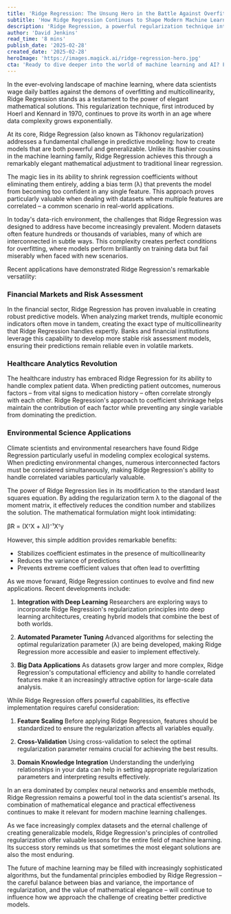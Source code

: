 ```yaml
---
title: 'Ridge Regression: The Unsung Hero in the Battle Against Overfitting'
subtitle: 'How Ridge Regression Continues to Shape Modern Machine Learning'
description: 'Ridge Regression, a powerful regularization technique introduced in 1970, continues to be vital in modern machine learning for combating overfitting and handling complex, correlated data. This article explores its applications in finance, healthcare, and environmental science, while examining recent developments and best practices in its implementation.'
author: 'David Jenkins'
read_time: '8 mins'
publish_date: '2025-02-28'
created_date: '2025-02-28'
heroImage: 'https://images.magick.ai/ridge-regression-hero.jpg'
cta: 'Ready to dive deeper into the world of machine learning and AI? Follow us on LinkedIn at MagickAI for more cutting-edge insights and discussions on transformative technologies that are shaping our future.'
---
```


In the ever-evolving landscape of machine learning, where data scientists wage daily battles against the demons of overfitting and multicollinearity, Ridge Regression stands as a testament to the power of elegant mathematical solutions. This regularization technique, first introduced by Hoerl and Kennard in 1970, continues to prove its worth in an age where data complexity grows exponentially.

At its core, Ridge Regression (also known as Tikhonov regularization) addresses a fundamental challenge in predictive modeling: how to create models that are both powerful and generalizable. Unlike its flashier cousins in the machine learning family, Ridge Regression achieves this through a remarkably elegant mathematical adjustment to traditional linear regression.

The magic lies in its ability to shrink regression coefficients without eliminating them entirely, adding a bias term (λ) that prevents the model from becoming too confident in any single feature. This approach proves particularly valuable when dealing with datasets where multiple features are correlated – a common scenario in real-world applications.

In today's data-rich environment, the challenges that Ridge Regression was designed to address have become increasingly prevalent. Modern datasets often feature hundreds or thousands of variables, many of which are interconnected in subtle ways. This complexity creates perfect conditions for overfitting, where models perform brilliantly on training data but fail miserably when faced with new scenarios.

Recent applications have demonstrated Ridge Regression's remarkable versatility:

### Financial Markets and Risk Assessment
In the financial sector, Ridge Regression has proven invaluable in creating robust predictive models. When analyzing market trends, multiple economic indicators often move in tandem, creating the exact type of multicollinearity that Ridge Regression handles expertly. Banks and financial institutions leverage this capability to develop more stable risk assessment models, ensuring their predictions remain reliable even in volatile markets.

### Healthcare Analytics Revolution
The healthcare industry has embraced Ridge Regression for its ability to handle complex patient data. When predicting patient outcomes, numerous factors – from vital signs to medication history – often correlate strongly with each other. Ridge Regression's approach to coefficient shrinkage helps maintain the contribution of each factor while preventing any single variable from dominating the prediction.

### Environmental Science Applications
Climate scientists and environmental researchers have found Ridge Regression particularly useful in modeling complex ecological systems. When predicting environmental changes, numerous interconnected factors must be considered simultaneously, making Ridge Regression's ability to handle correlated variables particularly valuable.

The power of Ridge Regression lies in its modification to the standard least squares equation. By adding the regularization term λ to the diagonal of the moment matrix, it effectively reduces the condition number and stabilizes the solution. The mathematical formulation might look intimidating:


β̂R = (XᵀX + λI)⁻¹Xᵀy


However, this simple addition provides remarkable benefits:
- Stabilizes coefficient estimates in the presence of multicollinearity
- Reduces the variance of predictions
- Prevents extreme coefficient values that often lead to overfitting

As we move forward, Ridge Regression continues to evolve and find new applications. Recent developments include:

1. **Integration with Deep Learning**
   Researchers are exploring ways to incorporate Ridge Regression's regularization principles into deep learning architectures, creating hybrid models that combine the best of both worlds.

2. **Automated Parameter Tuning**
   Advanced algorithms for selecting the optimal regularization parameter (λ) are being developed, making Ridge Regression more accessible and easier to implement effectively.

3. **Big Data Applications**
   As datasets grow larger and more complex, Ridge Regression's computational efficiency and ability to handle correlated features make it an increasingly attractive option for large-scale data analysis.

While Ridge Regression offers powerful capabilities, its effective implementation requires careful consideration:

1. **Feature Scaling**
   Before applying Ridge Regression, features should be standardized to ensure the regularization affects all variables equally.

2. **Cross-Validation**
   Using cross-validation to select the optimal regularization parameter remains crucial for achieving the best results.

3. **Domain Knowledge Integration**
   Understanding the underlying relationships in your data can help in setting appropriate regularization parameters and interpreting results effectively.

In an era dominated by complex neural networks and ensemble methods, Ridge Regression remains a powerful tool in the data scientist's arsenal. Its combination of mathematical elegance and practical effectiveness continues to make it relevant for modern machine learning challenges.

As we face increasingly complex datasets and the eternal challenge of creating generalizable models, Ridge Regression's principles of controlled regularization offer valuable lessons for the entire field of machine learning. Its success story reminds us that sometimes the most elegant solutions are also the most enduring.

The future of machine learning may be filled with increasingly sophisticated algorithms, but the fundamental principles embodied by Ridge Regression – the careful balance between bias and variance, the importance of regularization, and the value of mathematical elegance – will continue to influence how we approach the challenge of creating better predictive models.